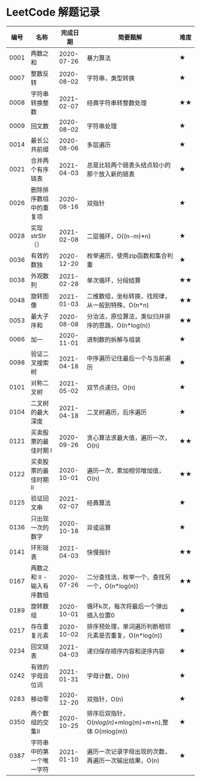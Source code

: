 LeetCode 解题记录
=================

| 编号 | 名称                       | 完成日期   | 简要题解                                               | 难度 |
| ---- | -------------------------- | ---------- | ------------------------------------------------------ | ---- |
| 0001 | 两数之和                   | 2020-07-26 | 暴力算法                                               | ★    |
| 0007 | 整数反转                   | 2020-08-02 | 字符串，类型转换                                       | ★    |
| 0008 | 字符串转换整数             | 2021-02-07 | 经典字符串转整数处理                                   | ★★   |
| 0009 | 回文数                     | 2020-08-02 | 字符串处理                                             | ★    |
| 0014 | 最长公共前缀               | 2020-08-06 | 多层遍历                                               | ★    |
| 0021 | 合并两个有序链表           | 2021-04-03 | 总是比较两个链表头结点较小的那个放入新的链表            | ★    |
| 0026 | 删除排序数组中的重复项     | 2020-08-16 | 双指针                                                 | ★    |
| 0028 | 实现strStr（）             | 2021-02-08 | 二层循环，O((n-m)*n)                                   | ★    |
| 0036 | 有效的数独                 | 2020-12-20 | 枚举遍历，使用zip函数和集合判重                        | ★    |
| 0038 | 外观数列                   | 2021-02-28 | 单次循环，分段结算                                     | ★★   |
| 0048 | 旋转图像                   | 2021-01-03 | 二维数组，坐标转换，找规律，从一般到特殊，O(n*n)       | ★★   |
| 0053 | 最大子序和                 | 2020-08-08 | 分治法，原位算法，类似归并排序的思路，O(n*log(n))      | ★★   |
| 0066 | 加一                       | 2020-11-01 | 进制数的拆解与组装                                     | ★    |
| 0098 | 验证二叉搜索树             | 2021-04-18 | 中序遍历记住最后一个与当前遍历                          | ★   |
| 0101 | 对称二叉树                 | 2021-05-02 | 双节点递归，O(n)                                       | ★   |
| 0104 | 二叉树的最大深度           | 2021-04-18 | 二叉树遍历，后序遍历                                   | ★   |
| 0121 | 买卖股票的最佳时期 I       | 2020-09-26 | 贪心算法求最大值，遍历一次，O(n)                       | ★★   |
| 0122 | 买卖股票的最佳时期 II      | 2020-10-01 | 遍历一次，累加相邻增加值，O(n)                         | ★★   |
| 0125 | 验证回文串                 | 2021-02-07 | 经典算法                                               | ★    |
| 0136 | 只出现一次的数字           | 2020-10-18 | 异或运算                                               | ★    |
| 0141 | 环形链表                   | 2021-04-03 | 快慢指针                                              | ★★   |
| 0167 | 两数之和 II - 输入有序数组 | 2020-07-26 | 二分查找法，枚举一个，查找另一个，O(n*log(n))          | ★★   |
| 0189 | 旋转数组                   | 2020-10-01 | 循环k次，每次将最后一个弹出插入位置0                   | ★    |
| 0217 | 存在重复元素               | 2020-10-02 | 排序预处理，单词遍历判断相邻元素是否重复，O(n*log(n))  | ★    |
| 0234 | 回文链表                   | 2021-04-03 | 递归保存顺序内容和逆序内容                            | ★    |
| 0242 | 有效的字母异位词           | 2021-01-31 | 字母计数，O(n)                                         | ★    |
| 0283 | 移动零                     | 2020-12-20 | 双指针，O(n)                                           | ★    |
| 0350 | 两个数组的交集II           | 2020-10-25 | 排序后双指针，O(n*log(n)+m*log(m)+m+n),整体 O(mlog(m)) | ★    |
| 0387 | 字符串中的第一个唯一字符   | 2021-01-10 | 遍历一次记录字母出现的次数，再遍历一次输出结果，O(n)   | ★    |
